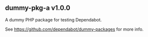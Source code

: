 ## dummy-pkg-a v1.0.0

A dummy PHP package for testing Dependabot.

See https://github.com/dependabot/dummy-packages for more info.
